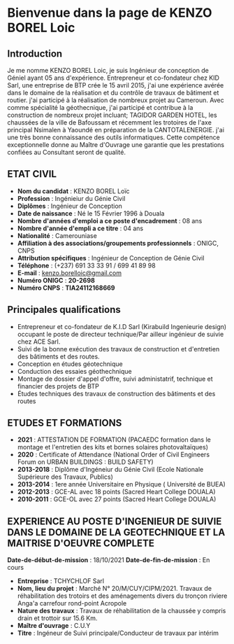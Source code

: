 # Bienvenue dans la page de KENZO BOREL Loic

## Introduction

Je me nomme KENZO BOREL Loic, je suis Ingénieur de conception de Géniel ayant 05 ans d'expérience. Entrepreneur et co-fondateur chez KID Sarl, une entreprise de BTP crée le 15 avril 2015, j'ai une expérience avérée dans le domaine de la réalisation et du contrôle de travaux de bâtiment et routier. j'ai participé à la réalisation de nombreux projet au Cameroun. Avec comme spécialité la géothecnique, j'ai participé et contribue à la construction de nombreux projet incluant; TAGIDOR GARDEN HOTEL, les chaussées de la ville de Bafoussam et récemment les trotoires de l'axe principal Nsimalen à Yaoundé en préparation de la CANTOTALENERGIE. j'ai une très bonne connaissance des outils informatiques. Cette compétence exceptionnelle donne au Maître d'Ouvrage une garantie que les prestations confiées au Consultant seront de qualité.

## ETAT CIVIL 

* **Nom du candidat** : KENZO BOREL Loïc 
* **Profession** : Ingénieiur du Génie Civil 
* **Diplômes** : Ingénieur de Conception 
* **Date de naissance** : Né le 15 Février 1996 à Douala 
* **Nombre d'années d'emploi a ce poste d'encadrement** : 08 ans
* **Nombre d'année d'empli a ce titre** : 04 ans
* **Nationalité** : Camerouniase
* **Affiliation à des associations/groupements professionnels** : ONIGC, CNPS
* **Attribution spécifiques** : Ingénieur de Conception de Génie Civil
* **Téléphone** : (+237) 691 33 33 91 / 699 41 89 98
* **E-mail** : kenzo.borelloic@gmail.com
* **Numéro ONIGC** : **20-2698**
* **Numéro CNPS** : **TIA24112168669**

## Principales qualifications
* Entrepreneur et co-fondateur de K.I.D Sarl (Kirabuild Ingenieurie design) occupant le poste de directeur technique/Par ailleur ingénieur de suivie chez ACE Sarl.
* Suivi de la bonne exécution des travaux de construction et d'entretien des bâtiments et des routes.
* Conception en études géotechnique
* Conduction des essaies géothechnique
* Montage de dossier d'appel d'offre, suivi administatrif, technique et financier des projets de BTP
* Études techniques des travaux de construction des bâtiments et des routes 

## ETUDES ET FORMATIONS
* **2021** : ATTESTATION DE FORMATION (PACAEDC formation dans le montage et l'entretien des kits et bornes solaires photovaltaïques) 
* **2020** : Certificate of Attendance (National Order of Civil Engineers Forum on URBAN BUILDINGS : BUILD SAFETY) 
* **2013-2018** : Diplôme d'Ingéneiur du Génie Civil (Ecole Nationale Supérieure des Travaux, Publics) 
* **2013-2014** : 1ere année Universitaire en Physique ( Université de BUEA) 
* **2012-2013** : GCE-AL avec 18 points (Sacred Heart College DOUALA)
* **2010-2011** : GCE-OL avec 27 points (Sacred Heart College DOUALA)

## EXPERIENCE AU POSTE D'INGENIEUR DE SUIVIE DANS LE DOMAINE DE LA GEOTECHNIQUE ET LA MAITRISE D'OEUVRE COMPLETE
**Date-de-début-de-mission** : 18/10/2021    **Date-de-fin-de-mission** : En cours
* **Entreprise** : TCHYCHLOF Sarl
* **Nom, lieu du projet** : Marché N° 20/M/CUY/CIPM/2021. Travaux de réhabilitation des trotoirs et des aménagements divers du tronçon riviere Anga'a carrefour rond-point Acropole
* **Nature des travaux** : Travaux de réhabilitation de la chaussée y compris drain et trottoir sur 15.6 Km.
* **Maître d'ouvrage** : C.U.Y
* **Titre** : Ingéneur de Suivi principale/Conducteur de travaux par intérim


